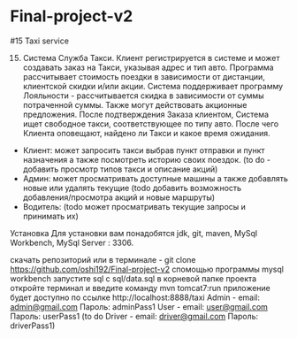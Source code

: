 # Final-project-v2
#15 Taxi service

15. Система Служба Такси. Клиент регистрируется в системе и может
создавать заказ на Такси, указывая адрес и тип авто. Программа
рассчитывает стоимость поездки в зависимости от дистанции, клиентской
скидки и/или акции. Система поддерживает программу Лояльности -
рассчитывается скидка в зависимости от суммы потраченной суммы. Также
могут действовать акционные предложения. После подтверждения Заказа
клиентом, Система ищет свободное такси, соответствующее по типу авто.
После чего Клиента оповещают, найдено ли Такси и какое время ожидания.

 - Клиент:  может запросить такси выбрав пункт отправки и пункт назначения а также посмотреть историю своих поездок. (to do - добавить просмотр типов такси и описание акций)
 - Админ:  может просматривать доступные машины а также добавлять новые или удалять текущие (todo добавить возможность добавления/просмотра акций и новые маршруты)
 - Водитель: (todo может просматривать текущие запросы и принимать их)

Установка
Для установки вам понадобятся  jdk, git, maven, MySql Workbench, MySql Server : 3306.

скачать репозиторий или в терминале - git clone https://github.com/oshi192/Final-project-v2
спомощью программы mysql workbench запустите sql с sql/data.sql
в корневой папке проекта откройте терминал и введите команду
mvn tomcat7:run
приложение будет доступно по ссылке http://localhost:8888/taxi
Admin - email: admin@gmail.com Пароль: adminPass1
User - email: user@gmail.com Пароль: userPass1
(to do Driver -  email: driver@gmail.com Пароль: driverPass1)
